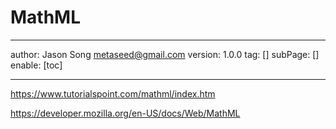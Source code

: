 # MathML
---
author: Jason Song <metaseed@gmail.com>
version: 1.0.0
tag: []
subPage: []
enable: [toc]

---

https://www.tutorialspoint.com/mathml/index.htm

https://developer.mozilla.org/en-US/docs/Web/MathML